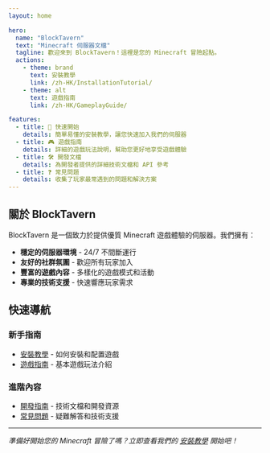 ```yaml
---
layout: home

hero:
  name: "BlockTavern"
  text: "Minecraft 伺服器文檔"
  tagline: 歡迎來到 BlockTavern！這裡是您的 Minecraft 冒險起點。
  actions:
    - theme: brand
      text: 安裝教學
      link: /zh-HK/InstallationTutorial/
    - theme: alt
      text: 遊戲指南
      link: /zh-HK/GameplayGuide/

features:
  - title: 🚀 快速開始
    details: 簡單易懂的安裝教學，讓您快速加入我們的伺服器
  - title: 🎮 遊戲指南
    details: 詳細的遊戲玩法說明，幫助您更好地享受遊戲體驗
  - title: 🛠️ 開發文檔
    details: 為開發者提供的詳細技術文檔和 API 參考
  - title: ❓ 常見問題
    details: 收集了玩家最常遇到的問題和解決方案
---
```


## 關於 BlockTavern

BlockTavern 是一個致力於提供優質 Minecraft 遊戲體驗的伺服器。我們擁有：

- **穩定的伺服器環境** - 24/7 不間斷運行
- **友好的社群氛圍** - 歡迎所有玩家加入
- **豐富的遊戲內容** - 多樣化的遊戲模式和活動
- **專業的技術支援** - 快速響應玩家需求

## 快速導航

### 新手指南
- [安裝教學](/zh-HK/InstallationTutorial/) - 如何安裝和配置遊戲
- [遊戲指南](/zh-HK/GameplayGuide/) - 基本遊戲玩法介紹

### 進階內容
- [開發指南](/zh-HK/DevelopmentGuide/) - 技術文檔和開發資源
- [常見問題](/zh-HK/FAQ/) - 疑難解答和技術支援

---

*準備好開始您的 Minecraft 冒險了嗎？立即查看我們的 [安裝教學](/zh-HK/InstallationTutorial/) 開始吧！*